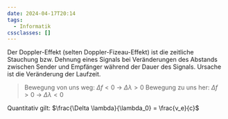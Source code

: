 ```yaml
---
date: 2024-04-17T20:14
tags:
  - Informatik
cssclasses: []
---
```

Der Doppler-Effekt (selten Doppler-Fizeau-Effekt) ist die zeitliche Stauchung bzw. Dehnung eines Signals bei Veränderungen des Abstands zwischen Sender und Empfänger während der Dauer des Signals. Ursache ist die Veränderung der Laufzeit.

> Bewegung von uns weg: $\Delta f < 0$ -> $\Delta \lambda > 0$
> Bewegung zu uns her: $\Delta f > 0$ -> $\Delta \lambda < 0$

Quantitativ gilt: $\frac{\Delta \lambda}{\lambda_0} = \frac{v_e}{c}$